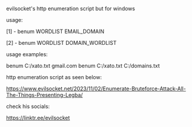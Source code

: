evilsocket's http enumeration script but for windows 

usage: 

[1] - benum WORDLIST EMAIL_DOMAIN

[2] - benum WORDLIST DOMAIN_WORDLIST

usage examples:

benum C:/xato.txt gmail.com
benum C:/xato.txt C:/domains.txt

http enumeration script as seen below:

https://www.evilsocket.net/2023/11/02/Enumerate-Bruteforce-Attack-All-The-Things-Presenting-Legba/

check his socials: 

https://linktr.ee/evilsocket
